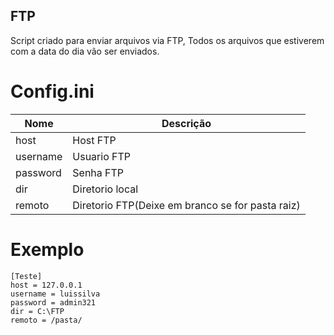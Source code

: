 FTP
----

Script criado para enviar arquivos via FTP, Todos os arquivos que estiverem com a data do dia vão ser enviados.

# Config.ini

Nome  | Descrição
------------- | -------------
host  | Host FTP
username  | Usuario FTP
password  | Senha FTP
dir	 | Diretorio local
remoto | Diretorio FTP(Deixe em branco se for pasta raiz)

# Exemplo

	[Teste]
	host = 127.0.0.1
	username = luissilva
	password = admin321
	dir = C:\FTP
	remoto = /pasta/
